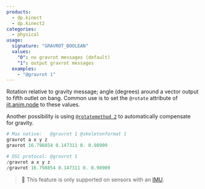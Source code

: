 ```yaml
---
products:
  - dp.kinect
  - dp.kinect2
categories:
  - physical
usage:
  signature: "GRAVROT_BOOLEAN"
  values:
    "0": no gravrot messages (default)
    "1": output gravrot messages
  examples:
    - "@gravrot 1"
---
```


Rotation relative to gravity message; angle (degrees) around a vector output
to fifth outlet on bang. Common use is to set the `@rotate` attribute of
[jit.anim.node](https://docs.cycling74.com/max7/refpages/jit.anim.node) to these values.

Another possibility is using [`@rotatemethod 2`](rotatemethod.md)
to automatically compensate for gravity.

```python
# Max native:   @gravrot 1 @skeletonformat 1
gravrot a x y z
gravrot 16.798854 0.147311 0. 0.98909

# OSC protocol: @gravrot 1
/gravrot a x y z
/gravrot 16.798854 0.147311 0. 0.98909
```

> :memo: This feature is only supported on sensors with an
> [IMU](https://en.wikipedia.org/wiki/Inertial_measurement_unit).
